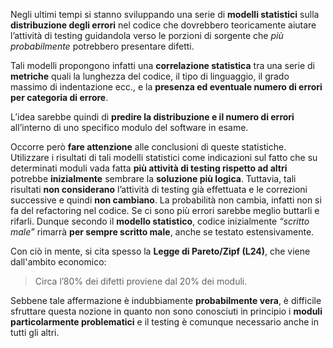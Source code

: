 Negli ultimi tempi si stanno sviluppando una serie di **modelli statistici** sulla **distribuzione degli errori** nel codice che dovrebbero teoricamente aiutare l’attività di testing guidandola verso le porzioni di sorgente che _più probabilmente_ potrebbero presentare difetti.

Tali modelli propongono infatti una **correlazione statistica** tra una serie di **metriche** quali la lunghezza del codice, il tipo di linguaggio, il grado massimo di indentazione ecc., e la **presenza ed eventuale numero di errori per categoria di errore**.

L’idea sarebbe quindi di **predire la distribuzione e il numero di errori** all’interno di uno specifico modulo del software in esame.

Occorre però **fare attenzione** alle conclusioni di queste statistiche. Utilizzare i risultati di tali modelli statistici come indicazioni sul fatto che su determinati moduli vada fatta **più attività di testing rispetto ad altri** potrebbe **inizialmente** sembrare la **soluzione più logica**. Tuttavia, tali risultati **non considerano** l’attività di testing già effettuata e le correzioni successive e quindi **non cambiano**. 
La probabilità non cambia, infatti non si fa del refactoring nel codice. Se ci sono più errori sarebbe meglio buttarli e rifarli. Dunque secondo il **modello statistico**, codice inizialmente _“scritto male”_ rimarrà **per sempre scritto male**, anche se testato estensivamente.

Con ciò in mente, si cita spesso la **Legge di Pareto/Zipf (L24)**, che viene dall'ambito economico:
> Circa l’80% dei difetti proviene dal 20% dei moduli.

Sebbene tale affermazione è indubbiamente **probabilmente vera**, è difficile sfruttare questa nozione in quanto non sono conosciuti in principio i **moduli particolarmente problematici** e il testing è comunque necessario anche in tutti gli altri.